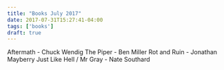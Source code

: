```yaml
---
title: "Books July 2017"
date: 2017-07-31T15:27:41-04:00
tags: ['books']
draft: true
---
```


Aftermath - Chuck Wendig 
The Piper - Ben Miller 
Rot and Ruin - Jonathan Mayberry 
Just Like Hell / Mr Gray - Nate Southard